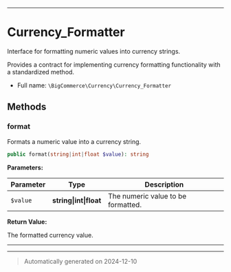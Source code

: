 ***

# Currency_Formatter

Interface for formatting numeric values into currency strings.

Provides a contract for implementing currency formatting functionality with a standardized method.

* Full name: `\BigCommerce\Currency\Currency_Formatter`



## Methods


### format

Formats a numeric value into a currency string.

```php
public format(string|int|float $value): string
```








**Parameters:**

| Parameter | Type | Description |
|-----------|------|-------------|
| `$value` | **string&#124;int&#124;float** | The numeric value to be formatted. |


**Return Value:**

The formatted currency value.




***


***
> Automatically generated on 2024-12-10
